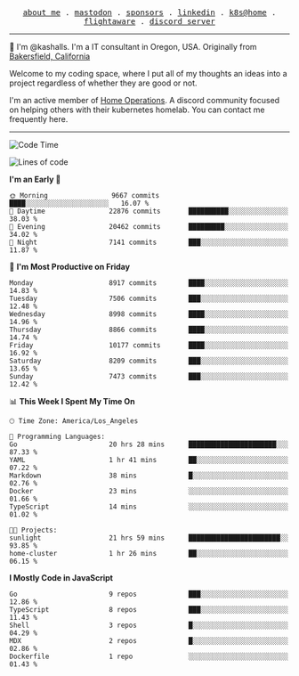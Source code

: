 <p align="center">
  <samp>
    <a href="https://jordanjones.org/">about me</a> .
    <a rel="me" href="https://mastodon.social/@kashall">mastodon</a> .
    <a href="https://github.com/sponsors/kashalls">sponsors</a> .
    <a href="https://linkedin.com/in/jordpjones">linkedin</a> .
    <a href="https://github.com/kashalls/home-cluster">k8s@home</a> .
    <a href="https://flightaware.com/adsb/stats/user/kashalls">flightaware</a> .
    <a href="https://discord.gg/V2WrCfqba9">discord server</a>
  </samp>
</p>

----------------------------------------------------------------

:wave: I'm @kashalls. I'm a IT consultant in Oregon, USA. Originally from [Bakersfield, California](https://maps.app.goo.gl/QQMtywTWghpXB6Tu6)

Welcome to my coding space, where I put all of my thoughts an ideas into a project regardless of whether they are good or not.

I'm an active member of [Home Operations](https://discord.gg/home-operations). A discord community focused on helping others with their kubernetes homelab. You can contact me frequently here.

----------------------------------------------------------------
<!--START_SECTION:waka-->
![Code Time](http://img.shields.io/badge/Code%20Time-2%2C286%20hrs%2045%20mins-blue)

![Lines of code](https://img.shields.io/badge/From%20Hello%20World%20I%27ve%20Written-10.4%20million%20lines%20of%20code-blue)

**I'm an Early 🐤** 

```text
🌞 Morning                9667 commits        ████░░░░░░░░░░░░░░░░░░░░░   16.07 % 
🌆 Daytime                22876 commits       ██████████░░░░░░░░░░░░░░░   38.03 % 
🌃 Evening                20462 commits       █████████░░░░░░░░░░░░░░░░   34.02 % 
🌙 Night                  7141 commits        ███░░░░░░░░░░░░░░░░░░░░░░   11.87 % 
```
📅 **I'm Most Productive on Friday** 

```text
Monday                   8917 commits        ████░░░░░░░░░░░░░░░░░░░░░   14.83 % 
Tuesday                  7506 commits        ███░░░░░░░░░░░░░░░░░░░░░░   12.48 % 
Wednesday                8998 commits        ████░░░░░░░░░░░░░░░░░░░░░   14.96 % 
Thursday                 8866 commits        ████░░░░░░░░░░░░░░░░░░░░░   14.74 % 
Friday                   10177 commits       ████░░░░░░░░░░░░░░░░░░░░░   16.92 % 
Saturday                 8209 commits        ███░░░░░░░░░░░░░░░░░░░░░░   13.65 % 
Sunday                   7473 commits        ███░░░░░░░░░░░░░░░░░░░░░░   12.42 % 
```


📊 **This Week I Spent My Time On** 

```text
🕑︎ Time Zone: America/Los_Angeles

💬 Programming Languages: 
Go                       20 hrs 28 mins      ██████████████████████░░░   87.33 % 
YAML                     1 hr 41 mins        ██░░░░░░░░░░░░░░░░░░░░░░░   07.22 % 
Markdown                 38 mins             █░░░░░░░░░░░░░░░░░░░░░░░░   02.76 % 
Docker                   23 mins             ░░░░░░░░░░░░░░░░░░░░░░░░░   01.66 % 
TypeScript               14 mins             ░░░░░░░░░░░░░░░░░░░░░░░░░   01.02 % 

🐱‍💻 Projects: 
sunlight                 21 hrs 59 mins      ███████████████████████░░   93.85 % 
home-cluster             1 hr 26 mins        ██░░░░░░░░░░░░░░░░░░░░░░░   06.15 % 
```

**I Mostly Code in JavaScript** 

```text
Go                       9 repos             ███░░░░░░░░░░░░░░░░░░░░░░   12.86 % 
TypeScript               8 repos             ███░░░░░░░░░░░░░░░░░░░░░░   11.43 % 
Shell                    3 repos             █░░░░░░░░░░░░░░░░░░░░░░░░   04.29 % 
MDX                      2 repos             █░░░░░░░░░░░░░░░░░░░░░░░░   02.86 % 
Dockerfile               1 repo              ░░░░░░░░░░░░░░░░░░░░░░░░░   01.43 % 
```




<!--END_SECTION:waka-->